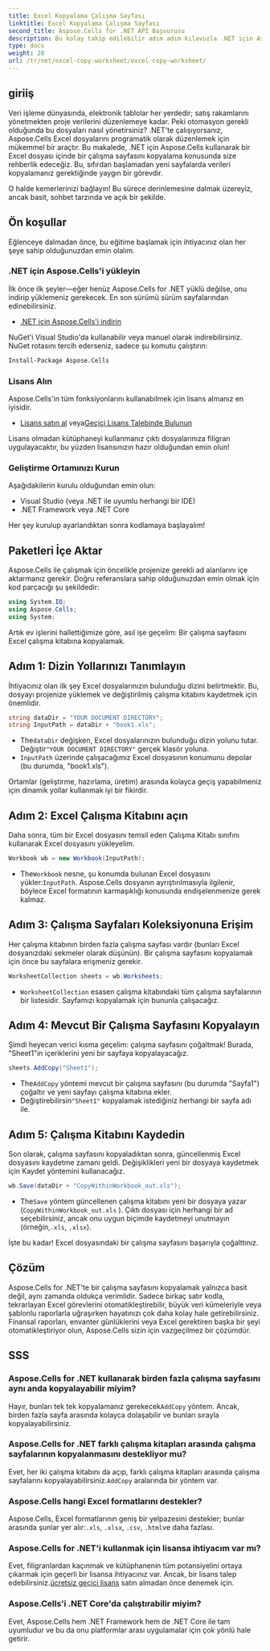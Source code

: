 ```yaml
---
title: Excel Kopyalama Çalışma Sayfası
linktitle: Excel Kopyalama Çalışma Sayfası
second_title: Aspose.Cells for .NET API Başvurusu
description: Bu kolay takip edilebilir adım adım kılavuzla .NET için Aspose.Cells kullanarak bir Excel çalışma sayfasını nasıl kopyalayacağınızı öğrenin. Excel görevlerini otomatikleştirmek isteyen .NET geliştiricileri için idealdir.
type: docs
weight: 20
url: /tr/net/excel-copy-worksheet/excel-copy-worksheet/
---
```

## giriiş

Veri işleme dünyasında, elektronik tablolar her yerdedir; satış rakamlarını yönetmekten proje verilerini düzenlemeye kadar. Peki otomasyon gerekli olduğunda bu dosyaları nasıl yönetirsiniz? .NET'te çalışıyorsanız, Aspose.Cells Excel dosyalarını programatik olarak düzenlemek için mükemmel bir araçtır. Bu makalede, .NET için Aspose.Cells kullanarak bir Excel dosyası içinde bir çalışma sayfasını kopyalama konusunda size rehberlik edeceğiz. Bu, sıfırdan başlamadan yeni sayfalarda verileri kopyalamanız gerektiğinde yaygın bir görevdir.

O halde kemerlerinizi bağlayın! Bu sürece derinlemesine dalmak üzereyiz, ancak basit, sohbet tarzında ve açık bir şekilde.

## Ön koşullar

Eğlenceye dalmadan önce, bu eğitime başlamak için ihtiyacınız olan her şeye sahip olduğunuzdan emin olalım.

### .NET için Aspose.Cells'i yükleyin
İlk önce ilk şeyler—eğer henüz Aspose.Cells for .NET yüklü değilse, onu indirip yüklemeniz gerekecek. En son sürümü sürüm sayfalarından edinebilirsiniz.

- [.NET için Aspose.Cells'i indirin](https://releases.aspose.com/cells/net/)

NuGet'i Visual Studio'da kullanabilir veya manuel olarak indirebilirsiniz. NuGet rotasını tercih ederseniz, sadece şu komutu çalıştırın:

```bash
Install-Package Aspose.Cells
```

### Lisans Alın
Aspose.Cells'in tüm fonksiyonlarını kullanabilmek için lisans almanız en iyisidir.

- [Lisans satın al](https://purchase.aspose.com/buy) veya[Geçici Lisans Talebinde Bulunun](https://purchase.aspose.com/temporary-license/)

Lisans olmadan kütüphaneyi kullanmanız çıktı dosyalarınıza filigran uygulayacaktır, bu yüzden lisansınızın hazır olduğundan emin olun!

### Geliştirme Ortamınızı Kurun
Aşağıdakilerin kurulu olduğundan emin olun:
- Visual Studio (veya .NET ile uyumlu herhangi bir IDE)
- .NET Framework veya .NET Core

Her şey kurulup ayarlandıktan sonra kodlamaya başlayalım!

## Paketleri İçe Aktar

Aspose.Cells ile çalışmak için öncelikle projenize gerekli ad alanlarını içe aktarmanız gerekir. Doğru referanslara sahip olduğunuzdan emin olmak için kod parçacığı şu şekildedir:

```csharp
using System.IO;
using Aspose.Cells;
using System;
```

Artık ev işlerini hallettiğimize göre, asıl işe geçelim: Bir çalışma sayfasını Excel çalışma kitabına kopyalamak.

## Adım 1: Dizin Yollarınızı Tanımlayın
İhtiyacınız olan ilk şey Excel dosyalarınızın bulunduğu dizini belirtmektir. Bu, dosyayı projenize yüklemek ve değiştirilmiş çalışma kitabını kaydetmek için önemlidir.

```csharp
string dataDir = "YOUR DOCUMENT DIRECTORY";
string InputPath = dataDir + "book1.xls";
```

-  The`dataDir` değişken, Excel dosyalarınızın bulunduğu dizin yolunu tutar. Değiştir`"YOUR DOCUMENT DIRECTORY"` gerçek klasör yoluna.
- `InputPath` üzerinde çalışacağımız Excel dosyasının konumunu depolar (bu durumda, "book1.xls").

Ortamlar (geliştirme, hazırlama, üretim) arasında kolayca geçiş yapabilmeniz için dinamik yollar kullanmak iyi bir fikirdir.

## Adım 2: Excel Çalışma Kitabını açın
Daha sonra, tüm bir Excel dosyasını temsil eden Çalışma Kitabı sınıfını kullanarak Excel dosyasını yükleyelim.

```csharp
Workbook wb = new Workbook(InputPath);
```

-  The`Workbook` nesne, şu konumda bulunan Excel dosyasını yükler:`InputPath`. Aspose.Cells dosyanın ayrıştırılmasıyla ilgilenir, böylece Excel formatının karmaşıklığı konusunda endişelenmenize gerek kalmaz.

## Adım 3: Çalışma Sayfaları Koleksiyonuna Erişim
Her çalışma kitabının birden fazla çalışma sayfası vardır (bunları Excel dosyanızdaki sekmeler olarak düşünün). Bir çalışma sayfasını kopyalamak için önce bu sayfalara erişmeniz gerekir.

```csharp
WorksheetCollection sheets = wb.Worksheets;
```

- `WorksheetCollection` esasen çalışma kitabındaki tüm çalışma sayfalarının bir listesidir. Sayfamızı kopyalamak için bununla çalışacağız.

## Adım 4: Mevcut Bir Çalışma Sayfasını Kopyalayın
Şimdi heyecan verici kısma geçelim: çalışma sayfasını çoğaltmak! Burada, "Sheet1"in içeriklerini yeni bir sayfaya kopyalayacağız.

```csharp
sheets.AddCopy("Sheet1");
```

-  The`AddCopy` yöntemi mevcut bir çalışma sayfasını (bu durumda "Sayfa1") çoğaltır ve yeni sayfayı çalışma kitabına ekler.
-  Değiştirebilirsin`"Sheet1"` kopyalamak istediğiniz herhangi bir sayfa adı ile.

## Adım 5: Çalışma Kitabını Kaydedin
Son olarak, çalışma sayfasını kopyaladıktan sonra, güncellenmiş Excel dosyasını kaydetme zamanı geldi. Değişiklikleri yeni bir dosyaya kaydetmek için Kaydet yöntemini kullanacağız.

```csharp
wb.Save(dataDir + "CopyWithinWorkbook_out.xls");
```

-  The`Save` yöntem güncellenen çalışma kitabını yeni bir dosyaya yazar (`CopyWithinWorkbook_out.xls` ). Çıktı dosyası için herhangi bir ad seçebilirsiniz, ancak onu uygun biçimde kaydetmeyi unutmayın (örneğin,`.xls`, `.xlsx`).

İşte bu kadar! Excel dosyasındaki bir çalışma sayfasını başarıyla çoğalttınız.

## Çözüm

Aspose.Cells for .NET'te bir çalışma sayfasını kopyalamak yalnızca basit değil, aynı zamanda oldukça verimlidir. Sadece birkaç satır kodla, tekrarlayan Excel görevlerini otomatikleştirebilir, büyük veri kümeleriyle veya şablonlu raporlarla uğraşırken hayatınızı çok daha kolay hale getirebilirsiniz. Finansal raporları, envanter günlüklerini veya Excel gerektiren başka bir şeyi otomatikleştiriyor olun, Aspose.Cells sizin için vazgeçilmez bir çözümdür.

## SSS

### Aspose.Cells for .NET kullanarak birden fazla çalışma sayfasını aynı anda kopyalayabilir miyim?
 Hayır, bunları tek tek kopyalamanız gerekecek`AddCopy` yöntem. Ancak, birden fazla sayfa arasında kolayca dolaşabilir ve bunları sırayla kopyalayabilirsiniz.

### Aspose.Cells for .NET farklı çalışma kitapları arasında çalışma sayfalarının kopyalanmasını destekliyor mu?
 Evet, her iki çalışma kitabını da açıp, farklı çalışma kitapları arasında çalışma sayfalarını kopyalayabilirsiniz.`AddCopy` aralarında bir yöntem var.

### Aspose.Cells hangi Excel formatlarını destekler?
Aspose.Cells, Excel formatlarının geniş bir yelpazesini destekler; bunlar arasında şunlar yer alır:`.xls`, `.xlsx`, `.csv`, `.html`ve daha fazlası.

### Aspose.Cells for .NET'i kullanmak için lisansa ihtiyacım var mı?
 Evet, filigranlardan kaçınmak ve kütüphanenin tüm potansiyelini ortaya çıkarmak için geçerli bir lisansa ihtiyacınız var. Ancak, bir lisans talep edebilirsiniz.[ücretsiz geçici lisans](https://purchase.aspose.com/temporary-license) satın almadan önce denemek için.

### Aspose.Cells'i .NET Core'da çalıştırabilir miyim?
Evet, Aspose.Cells hem .NET Framework hem de .NET Core ile tam uyumludur ve bu da onu platformlar arası uygulamalar için çok yönlü hale getirir.